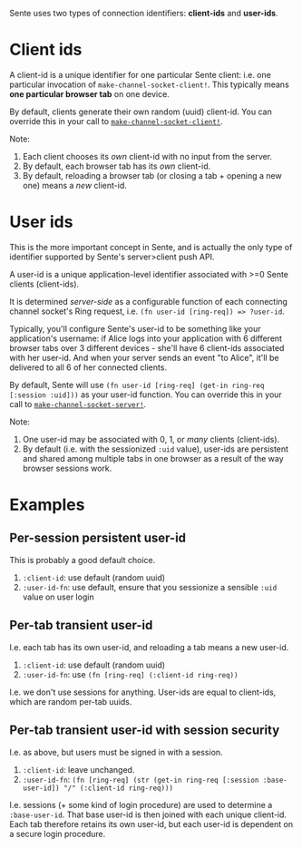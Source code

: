 Sente uses two types of connection identifiers: **client-ids** and **user-ids**.

# Client ids

A client-id is a unique identifier for one particular Sente client: i.e. one particular invocation of `make-channel-socket-client!`. This typically means **one particular browser tab** on one device.

By default, clients generate their own random (uuid) client-id. You can override this in your call to [`make-channel-socket-client!`](http://ptaoussanis.github.io/sente/taoensso.sente.html#var-make-channel-socket-client.21).

Note:
1. Each client chooses its _own_ client-id with no input from the server.
2. By default, each browser tab has its _own_ client-id.
3. By default, reloading a browser tab (or closing a tab + opening a new one) means a _new_ client-id.

# User ids

This is the more important concept in Sente, and is actually the only type of identifier supported by Sente's server>client push API.

A user-id is a unique application-level identifier associated with >=0 Sente clients (client-ids).

It is determined _server-side_ as a configurable function of each connecting channel socket's Ring request, i.e. `(fn user-id [ring-req]) => ?user-id`.

Typically, you'll configure Sente's user-id to be something like your application's username: if Alice logs into your application with 6 different browser tabs over 3 different devices - she'll have 6 client-ids associated with her user-id. And when your server sends an event "to Alice", it'll be delivered to all 6 of her connected clients.

By default, Sente will use `(fn user-id [ring-req] (get-in ring-req [:session :uid]))` as your user-id function. You can override this in your call to [`make-channel-socket-server!`](http://ptaoussanis.github.io/sente/taoensso.sente.html#var-make-channel-socket-server.21).

Note:

1. One user-id may be associated with 0, 1, or _many_ clients (client-ids).
2. By default (i.e. with the sessionized `:uid` value), user-ids are persistent and shared among multiple tabs in one browser as a result of the way browser sessions work.

# Examples

## Per-session persistent user-id

This is probably a good default choice.

1. `:client-id`: use default (random uuid)
2. `:user-id-fn`: use default, ensure that you sessionize a sensible `:uid` value on user login

## Per-tab transient user-id

I.e. each tab has its own user-id, and reloading a tab means a new user-id.

1. `:client-id`: use default (random uuid)
2. `:user-id-fn`: use `(fn [ring-req] (:client-id ring-req))`

I.e. we don't use sessions for anything. User-ids are equal to client-ids, which are random per-tab uuids.

## Per-tab transient user-id with session security

I.e. as above, but users must be signed in with a session.

1. `:client-id`: leave unchanged.
2. `:user-id-fn`: `(fn [ring-req] (str (get-in ring-req [:session :base-user-id]) "/" (:client-id ring-req)))`

I.e. sessions (+ some kind of login procedure) are used to determine a `:base-user-id`. That base user-id is then joined with each unique client-id. Each tab therefore retains its own user-id, but each user-id is dependent on a secure login procedure.